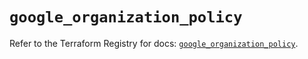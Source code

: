 # `google_organization_policy`

Refer to the Terraform Registry for docs: [`google_organization_policy`](https://registry.terraform.io/providers/hashicorp/google/6.47.0/docs/resources/organization_policy).
